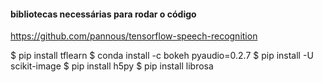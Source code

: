 #### bibliotecas necessárias para rodar o código
https://github.com/pannous/tensorflow-speech-recognition

$ pip install tflearn
$ conda install -c bokeh pyaudio=0.2.7
$ pip install -U scikit-image
$ pip install h5py
$ pip install librosa
